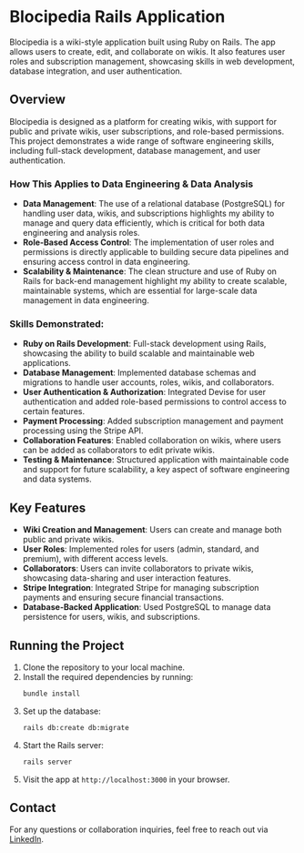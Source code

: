 
# Blocipedia Rails Application

Blocipedia is a wiki-style application built using Ruby on Rails. The app allows users to create, edit, and collaborate on wikis. It also features user roles and subscription management, showcasing skills in web development, database integration, and user authentication.

## Overview

Blocipedia is designed as a platform for creating wikis, with support for public and private wikis, user subscriptions, and role-based permissions. This project demonstrates a wide range of software engineering skills, including full-stack development, database management, and user authentication.

### How This Applies to Data Engineering & Data Analysis

- **Data Management**: The use of a relational database (PostgreSQL) for handling user data, wikis, and subscriptions highlights my ability to manage and query data efficiently, which is critical for both data engineering and analysis roles.
- **Role-Based Access Control**: The implementation of user roles and permissions is directly applicable to building secure data pipelines and ensuring access control in data engineering.
- **Scalability & Maintenance**: The clean structure and use of Ruby on Rails for back-end management highlight my ability to create scalable, maintainable systems, which are essential for large-scale data management in data engineering.

### Skills Demonstrated:

- **Ruby on Rails Development**: Full-stack development using Rails, showcasing the ability to build scalable and maintainable web applications.
- **Database Management**: Implemented database schemas and migrations to handle user accounts, roles, wikis, and collaborators.
- **User Authentication & Authorization**: Integrated Devise for user authentication and added role-based permissions to control access to certain features.
- **Payment Processing**: Added subscription management and payment processing using the Stripe API.
- **Collaboration Features**: Enabled collaboration on wikis, where users can be added as collaborators to edit private wikis.
- **Testing & Maintenance**: Structured application with maintainable code and support for future scalability, a key aspect of software engineering and data systems.

## Key Features

- **Wiki Creation and Management**: Users can create and manage both public and private wikis.
- **User Roles**: Implemented roles for users (admin, standard, and premium), with different access levels.
- **Collaborators**: Users can invite collaborators to private wikis, showcasing data-sharing and user interaction features.
- **Stripe Integration**: Integrated Stripe for managing subscription payments and ensuring secure financial transactions.
- **Database-Backed Application**: Used PostgreSQL to manage data persistence for users, wikis, and subscriptions.

## Running the Project

1. Clone the repository to your local machine.
2. Install the required dependencies by running:
   ```bash
   bundle install
   ```
3. Set up the database:
   ```bash
   rails db:create db:migrate
   ```
4. Start the Rails server:
   ```bash
   rails server
   ```
5. Visit the app at `http://localhost:3000` in your browser.

## Contact

For any questions or collaboration inquiries, feel free to reach out via [LinkedIn](https://www.linkedin.com/in/nathan-pena-995a7155/).
